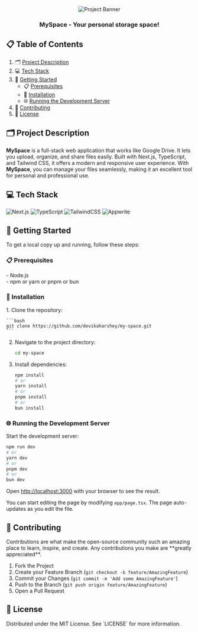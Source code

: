<div align="center">
  <img src="https://github.com/user-attachments/assets/476f94bf-99aa-44b1-8e2e-6d8379402472" alt="Project Banner">
  <h3 align="center">MySpace - Your personal storage space!</h3>
</div>

## 📋 Table of Contents

1. 🗂️ [Project Description](#project-description)
2. 💻 [Tech Stack](#tech-stack)
3. 🚀 [Getting Started](#getting-started)
   - 📋 [Prerequisites](#prerequisites)
   - 💾 [Installation](#installation)
   - 🌐 [Running the Development Server](#running-the-development-server)
4. 🤝 [Contributing](#contributing)
5. 📄 [License](#license)

## 🗂️ Project Description

<div id="project-description">
  <span style="font-weight: bold;">MySpace</span> is a full-stack web application that works like Google Drive. It lets you upload, organize, and share files easily. Built with Next.js, TypeScript, and Tailwind CSS, it offers a modern and responsive user experience. With <span style="font-weight: bold;">MySpace</span>, you can manage your files seamlessly, making it an excellent tool for personal and professional use.
</div>

## 💻 Tech Stack

<div id="tech-stack">
  <img src="https://img.shields.io/badge/Next_.js-black?style=for-the-badge&logo=next.js" alt="Next.js">
  <img src="https://img.shields.io/badge/TypeScript-blue?style=for-the-badge&logo=typescript&logoColor=white" alt="TypeScript">
  <img src="https://img.shields.io/badge/Tailwind_CSS-lightblue?style=for-the-badge&logo=tailwindcss" alt="TailwindCSS">
  <img src="https://img.shields.io/badge/Appwrite-FD366E?style=for-the-badge&logo=appwrite&logoColor=white" alt="Appwrite" />
</div>

## 🚀 Getting Started

<div id="getting-started">To get a local copy up and running, follow these steps:</div>

### 📋 Prerequisites

<div id="prerequisites">
  - Node.js <br/>
  - npm or yarn or pnpm or bun
</div>

### 💾 Installation

<div id="installation">
1. Clone the repository:
  
    ```bash
    git clone https://github.com/devikaharshey/my-space.git
    ```

2. Navigate to the project directory:

    ```bash
    cd my-space
    ```

3. Install dependencies:
   
    ```bash
    npm install
    # or
    yarn install
    # or
    pnpm install
    # or
    bun install
    ```

</div>

### 🌐 Running the Development Server

<div id="running-the-development-server">
Start the development server:
  
```bash
npm run dev
# or
yarn dev
# or
pnpm dev
# or
bun dev
```

Open [http://localhost:3000](http://localhost:3000) with your browser to see the result.

You can start editing the page by modifying `app/page.tsx`. The page auto-updates as you edit the file.
</div>

## 🤝 Contributing

<div id="contributing">
Contributions are what make the open-source community such an amazing place to learn, inspire, and create. Any contributions you make are **greatly appreciated**.

1. Fork the Project
2. Create your Feature Branch (`git checkout -b feature/AmazingFeature`)
3. Commit your Changes (`git commit -m 'Add some AmazingFeature'`)
4. Push to the Branch (`git push origin feature/AmazingFeature`)
5. Open a Pull Request
</div>

## 📄 License

<div id="license">
  Distributed under the MIT License. See `LICENSE` for more information.
</div>
